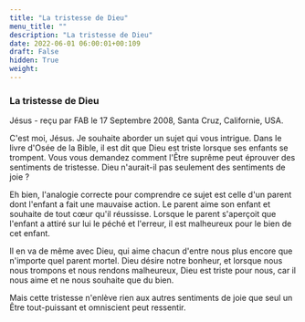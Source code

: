 ```yaml
---
title: "La tristesse de Dieu"
menu_title: ""
description: "La tristesse de Dieu"
date: 2022-06-01 06:00:01+00:109
draft: False
hidden: True
weight:
---
```

### La tristesse de Dieu

Jésus - reçu par FAB le 17 Septembre 2008, Santa Cruz, Californie, USA.

C'est moi, Jésus. Je souhaite aborder un sujet qui vous intrigue. Dans le livre d'Osée de la Bible, il est dit que Dieu est triste lorsque ses enfants se trompent. Vous vous demandez comment l'Être suprême peut éprouver des sentiments de tristesse. Dieu n'aurait-il pas seulement des sentiments de joie ?

Eh bien, l'analogie correcte pour comprendre ce sujet est celle d'un parent dont l'enfant a fait une mauvaise action. Le parent aime son enfant et souhaite de tout cœur qu'il réussisse. Lorsque le parent s'aperçoit que l'enfant a attiré sur lui le péché et l'erreur, il est malheureux pour le bien de cet enfant.

Il en va de même avec Dieu, qui aime chacun d'entre nous plus encore que n'importe quel parent mortel. Dieu désire notre bonheur, et lorsque nous nous trompons et nous rendons malheureux, Dieu est triste pour nous, car il nous aime et ne nous souhaite que du bien.

Mais cette tristesse n'enlève rien aux autres sentiments de joie que seul un Être tout-puissant et omniscient peut ressentir.
